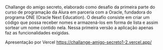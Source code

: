 Challange do amigo secreto, elaborado como desafio da primeira parte do curso de programação da Alura em parceria com a Oracle, fundadora do programa ONE (Oracle Next Education).
O desafio consiste em criar um código que possa receber nomes e armazená-los em forma de lista e assim sortear um nome contido nela.
Nessa primeira versão a aplicação apenas faz as funcionalidades exigidas.

Apresentação por Vercel
https://challange-amigo-secreto1-2.vercel.app/
